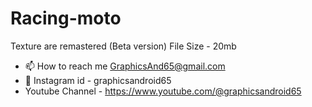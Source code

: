 # Racing-moto
Texture are remastered (Beta version)
File Size - 20mb

- 📫 How to reach me GraphicsAnd65@gmail.com
- 📸 Instagram id - graphicsandroid65
- Youtube Channel - https://www.youtube.com/@graphicsandroid65
